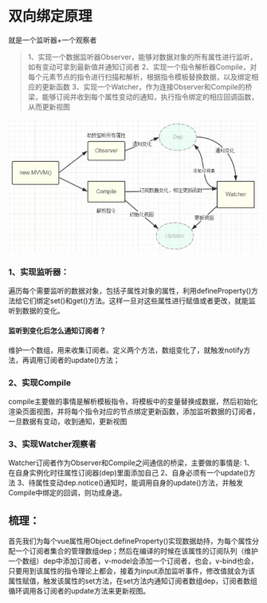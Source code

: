 # 双向绑定原理

就是一个监听器+一个观察者

> 1、实现一个数据监听器Observer，能够对数据对象的所有属性进行监听，如有变动可拿到最新值并通知订阅者 2、实现一个指令解析器Compile，对每个元素节点的指令进行扫描和解析，根据指令模板替换数据，以及绑定相应的更新函数 3、实现一个Watcher，作为连接Observer和Compile的桥梁，能够订阅并收到每个属性变动的通知，执行指令绑定的相应回调函数，从而更新视图

![-w365](../.gitbook/assets/15375892532092%20%281%29.jpg)

### 1、实现监听器：

遍历每个需要监听的数据对象，包括子属性对象的属性，利用defineProperty\(\)方法给它们绑定set\(\)和get\(\)方法。这样一旦对这些属性进行赋值或者更改，就能监听到数据的变化。

#### 监听到变化后怎么通知订阅者？

维护一个数组，用来收集订阅者。定义两个方法，数组变化了，就触发notify方法，再调用订阅者的update\(\)方法；

### 2、实现Compile

compile主要做的事情是解析模板指令，将模板中的变量替换成数据，然后初始化渲染页面视图，并将每个指令对应的节点绑定更新函数，添加监听数据的订阅者，一旦数据有变动，收到通知，更新视图

### 3、实现Watcher观察者

Watcher订阅者作为Observer和Compile之间通信的桥梁，主要做的事情是: 1、在自身实例化时往属性订阅器\(dep\)里面添加自己 2、自身必须有一个update\(\)方法 3、待属性变动dep.notice\(\)通知时，能调用自身的update\(\)方法，并触发Compile中绑定的回调，则功成身退。

## 梳理：

首先我们为每个vue属性用Object.defineProperty\(\)实现数据劫持，为每个属性分配一个订阅者集合的管理数组dep；然后在编译的时候在该属性的订阅队列（维护一个数组）dep中添加订阅者，v-model会添加一个订阅者，也会，v-bind也会，只要用到该属性的指令理论上都会，接着为input添加监听事件，修改值就会为该属性赋值，触发该属性的set方法，在set方法内通知订阅者数组dep，订阅者数组循环调用各订阅者的update方法来更新视图。


